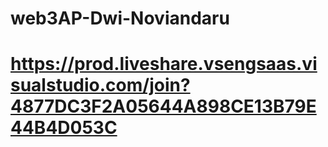 # web3AP-Dwi-Noviandaru
# https://prod.liveshare.vsengsaas.visualstudio.com/join?4877DC3F2A05644A898CE13B79E44B4D053C